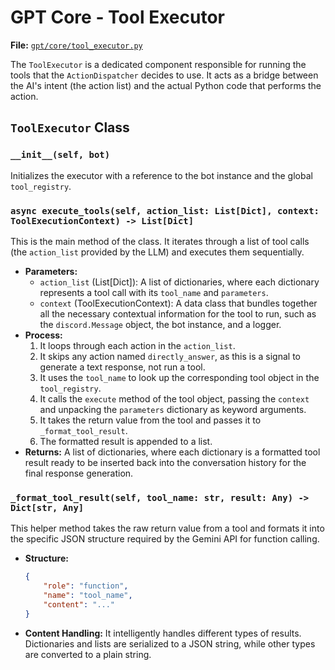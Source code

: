 # GPT Core - Tool Executor

**File:** [`gpt/core/tool_executor.py`](gpt/core/tool_executor.py)

The `ToolExecutor` is a dedicated component responsible for running the tools that the `ActionDispatcher` decides to use. It acts as a bridge between the AI's intent (the action list) and the actual Python code that performs the action.

## `ToolExecutor` Class

### `__init__(self, bot)`

Initializes the executor with a reference to the bot instance and the global `tool_registry`.

### `async execute_tools(self, action_list: List[Dict], context: ToolExecutionContext) -> List[Dict]`

This is the main method of the class. It iterates through a list of tool calls (the `action_list` provided by the LLM) and executes them sequentially.

*   **Parameters:**
    *   `action_list` (List[Dict]): A list of dictionaries, where each dictionary represents a tool call with its `tool_name` and `parameters`.
    *   `context` (ToolExecutionContext): A data class that bundles together all the necessary contextual information for the tool to run, such as the `discord.Message` object, the bot instance, and a logger.
*   **Process:**
    1.  It loops through each action in the `action_list`.
    2.  It skips any action named `directly_answer`, as this is a signal to generate a text response, not run a tool.
    3.  It uses the `tool_name` to look up the corresponding tool object in the `tool_registry`.
    4.  It calls the `execute` method of the tool object, passing the `context` and unpacking the `parameters` dictionary as keyword arguments.
    5.  It takes the return value from the tool and passes it to `_format_tool_result`.
    6.  The formatted result is appended to a list.
*   **Returns:** A list of dictionaries, where each dictionary is a formatted tool result ready to be inserted back into the conversation history for the final response generation.

### `_format_tool_result(self, tool_name: str, result: Any) -> Dict[str, Any]`

This helper method takes the raw return value from a tool and formats it into the specific JSON structure required by the Gemini API for function calling.

*   **Structure:**
    ```json
    {
        "role": "function",
        "name": "tool_name",
        "content": "..."
    }
    ```
*   **Content Handling:** It intelligently handles different types of results. Dictionaries and lists are serialized to a JSON string, while other types are converted to a plain string.